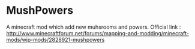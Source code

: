 # MushPowers
A minecraft mod which add new muhsrooms and powers.
Official link : http://www.minecraftforum.net/forums/mapping-and-modding/minecraft-mods/wip-mods/2828921-mushpowers

